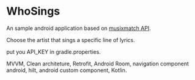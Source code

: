 # WhoSings
An sample android application based on [musixmatch API](https://developer.musixmatch.com).

Choose the artist that sings a specific line of lyrics.

put you API_KEY in gradle.properties.

MVVM, Clean architeture, Retrofit, Android Room, navigation component android, hilt, android custom component, Kotlin.


